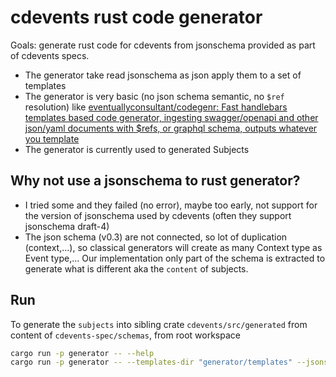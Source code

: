 # cdevents rust code generator

Goals: generate rust code for cdevents from jsonschema provided as part of cdevents specs.

- The generator take read jsonschema as json apply them to a set of templates
- The generator is very basic (no json schema semantic, no `$ref` resolution) like [eventuallyconsultant/codegenr: Fast handlebars templates based code generator, ingesting swagger/openapi and other json/yaml documents with $refs, or graphql schema, outputs whatever you template](https://github.com/eventuallyconsultant/codegenr/)
- The generator is currently used to generated Subjects

## Why not use a jsonschema to rust generator?

- I tried some and they failed (no error), maybe too early, not support for the version of jsonschema used by cdevents (often they support jsonschema draft-4)
- The json schema (v0.3) are not connected, so lot of duplication (context,...), so classical generators will create as many Context type as Event type,... Our implementation only part of the schema is extracted to generate what is different aka the `content` of subjects.

## Run

To generate the `subjects` into sibling crate `cdevents/src/generated` from content of `cdevents-spec/schemas`, from root workspace

```sh
cargo run -p generator -- --help
cargo run -p generator -- --templates-dir "generator/templates" --jsonschema-dir "cdevents-spec/schemas" --dest "cdevents-sdk/src/generated"
```
